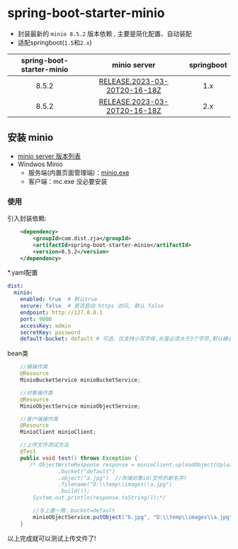 # spring-boot-starter-minio

- 封装最新的 `minio 8.5.2` 版本依赖 , 主要是简化配置、自动装配
- 适配springboot(`1.5`和`2.x`)

| spring-boot-starter-minio | minio server | springboot |
| :----: | :----: | :----: | 
|  8.5.2 |  [RELEASE.2023-03-20T20-16-18Z](https://github.com/minio/minio/releases/tag/RELEASE.2023-03-20T20-16-18Z)  | 1.x | 
|  8.5.2  | [RELEASE.2023-03-20T20-16-18Z](https://github.com/minio/minio/releases/tag/RELEASE.2023-03-20T20-16-18Z)  | 2.x | 


## 安装 minio

- [minio server 版本列表](https://dl.min.io/server/minio/release/)
- Windwos Minio
    - 服务端(内置页面管理端)：[minio.exe](https://dl.min.io/server/minio/release/windows-amd64/minio.exe)   
    - 客户端：mc.exe  没必要安装

### 使用

引入封装依赖:

```xml
    <dependency>
        <groupId>com.dist.zja</groupId>
        <artifactId>spring-boot-starter-minio</artifactId>
        <version>8.5.2</version>
    </dependency>
```

*.yaml配置

```yaml
dist:
  minio:
    enabled: true  # 默认true
    secure: false  # 是否启动 https 访问, 默认 false
    endpoint: http://127.0.0.1
    port: 9000
    accessKey: admin
    secretKey: password
    default-bucket: default # 可选，仅支持小写字母,长度必须大于3个字符,默认桶会自动创建

```

bean类

```java
    //桶操作类
    @Resource
    MinioBucketService minioBucketService;

    //对象操作类
    @Resource
    MinioObjectService minioObjectService;

    //客户端操作类
    @Resource
    MinioClient minioClient;

    //上传文件测试方法
    @Test
    public void test() throws Exception {
       /* ObjectWriteResponse response = minioClient.uploadObject(UploadObjectArgs.builder()
                .bucket("default")
                .object("a.jpg")  //存储对象id(文件的新名字)
                .filename("D:\\temp\\images\\a.jpg")
                .build());
        System.out.println(response.toString());*/

        //与上面一致，bucket=default
        minioObjectService.putObject("b.jpg", "D:\\temp\\images\\a.jpg");
    }
```

以上完成就可以测试上传文件了!
